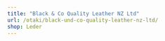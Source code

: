 ```yaml
---
title: "Black & Co Quality Leather NZ Ltd"
url: /otaki/black-und-co-quality-leather-nz-ltd/
shop: Leder
---
```

